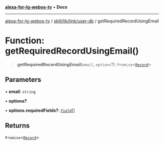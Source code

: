 [**alexa-for-lg-webos-tv**](../../../../../README.md) • **Docs**

***

[alexa-for-lg-webos-tv](../../../../../modules.md) / [skill/lib/link/user-db](../README.md) / getRequiredRecordUsingEmail

# Function: getRequiredRecordUsingEmail()

> **getRequiredRecordUsingEmail**(`email`, `options`?): `Promise`\<[`Record`](../type-aliases/Record.md)\>

## Parameters

• **email**: `string`

• **options?**

• **options.requiredFields?**: [`Field`](../type-aliases/Field.md)[]

## Returns

`Promise`\<[`Record`](../type-aliases/Record.md)\>
